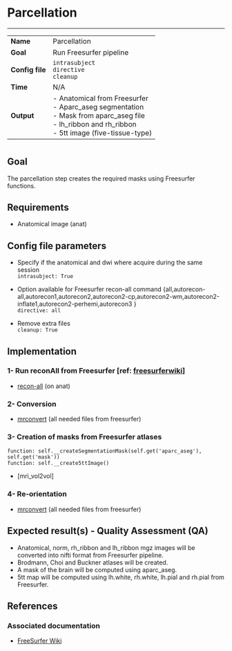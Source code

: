 # Parcellation
---

|                |                                                       |
|----------------|-------------------------------------------------------|
|**Name**        | Parcellation                                          |
|**Goal**        | Run Freesurfer pipeline                               |
|**Config file** | `intrasubject` <br />`directive`<br />`cleanup` |
|**Time**        | N/A                                                   |
|**Output**      | - Anatomical from Freesurfer <br> - Aparc_aseg segmentation <br> - Mask from aparc_aseg file <br> - lh_ribbon and rh_ribbon <br> - 5tt image (five-tissue-type)|

#

## Goal

The parcellation step creates the required masks using Freesurfer functions.

## Requirements

- Anatomical image (anat)

## Config file parameters

- Specify if the anatomical and dwi where acquire during the same session<br />
`intrasubject: True`<br />

- Option available for Freesurfer recon-all command {all,autorecon-all,autorecon1,autorecon2,autorecon2-cp,autorecon2-wm,autorecon2-inflate1,autorecon2-perhemi,autorecon3 }<br />
`directive: all`<br />

- Remove extra files<br />
`cleanup: True`
## Implementation

### 1- Run reconAll from Freesurfer [ref: [freesurferwiki](#wikiFS)]

- [recon-all](https://surfer.nmr.mgh.harvard.edu/fswiki/recon-all) (on anat)

### 2- Conversion

- [mrconvert](https://github.com/MRtrix3/mrtrix3/wiki/mrconvert) (all needed files from freesurfer)

### 3- Creation of masks from Freesurfer atlases

```{.python}
function: self.__createSegmentationMask(self.get('aparc_aseg'), self.get('mask'))
function: self.__create5ttImage()
```

- [mri_vol2vol]

### 4- Re-orientation

- [mrconvert](https://github.com/MRtrix3/mrtrix3/wiki/mrconvert) (all needed files from freesurfer)

## Expected result(s) - Quality Assessment (QA)

- Anatomical, norm, rh_ribbon and lh_ribbon mgz images will be converted into nifti format from Freesurfer pipeline.
- Brodmann, Choi and Buckner atlases will be created.
- A mask of the brain will be computed using aparc_aseg.
- 5tt map will be computed using lh.white, rh.white, lh.pial and rh.pial from Freesurfer.

## References

### Associated documentation

- <a name="wikiFS"></a>[FreeSurfer Wiki](http://freesurfer.net/fswiki)
